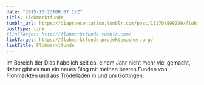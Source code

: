 ```yaml
---
date: "2015-10-23T00:07:17Z"
title: Flohmarktfunde
tumblr_url: https://diapraesentation.tumblr.com/post/131708899299/flohmarktfunde
postType: link
#linkTarget: http://flohmarktfunde.tumblr.com/
linkTarget: https://flohmarktfunde.projektemacher.org/
linkTitle: Flohmarktfunde
---
```

Im Bereich der Dias habe ich seit ca. einem Jahr nicht mehr viel gemacht, daher gibt es nun ein neues Blog mit meinen besten Funden von Flohmärkten und aus Trödelläden in und um Göttingen.
